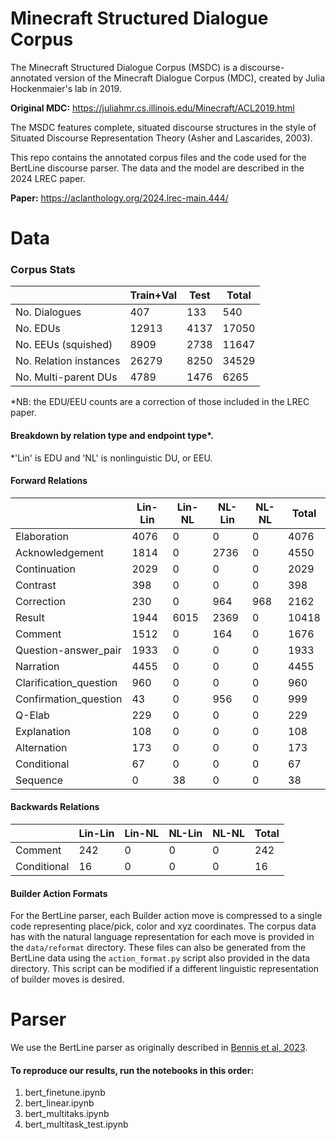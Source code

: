 
# Minecraft Structured Dialogue Corpus 

The Minecraft Structured Dialogue Corpus (MSDC) is a discourse-annotated version of the Minecraft Dialogue Corpus (MDC), created by Julia Hockenmaier's lab in 2019. 

**Original MDC:** https://juliahmr.cs.illinois.edu/Minecraft/ACL2019.html

The MSDC features complete, situated discourse structures in the style of Situated Discourse Representation Theory (Asher and Lascarides, 2003). 

This repo contains the annotated corpus files and the code used for the BertLine discourse parser. The data and the model are described in the 2024 LREC paper. 

**Paper:** https://aclanthology.org/2024.lrec-main.444/

# Data
### Corpus Stats

|                  | Train+Val | Test | Total |
|----------------|-------|--------|------|
|No. Dialogues | 407| 133| 540|
|No. EDUs | 12913 | 4137 | 17050 |
|No. EEUs (squished) |8909|2738|11647| 
|No. Relation instances |26279|8250|34529|
|No. Multi-parent DUs |4789|1476|6265|

*NB: the EDU/EEU counts are a correction of those included in the LREC paper.

#### Breakdown by relation type and endpoint type*. 
*'Lin' is EDU and 'NL' is nonlinguistic DU, or EEU.
#### Forward Relations                                                
                                     
|                       | Lin-Lin  |Lin-NL |NL-Lin  |NL-NL  |Total|
|-----------------------|----------|-------|--------|-------|-----|
|Elaboration            |    4076  |     0 |      0 |     0 | 4076|
|Acknowledgement        |    1814  |     0 |    2736|      0| 4550|
|Continuation           |    2029  |     0 |       0|      0| 2029|
|Contrast               |    398   |     0 |       0|      0|  398|
|Correction             |    230   |     0 |    964 |    968| 2162|
|Result                 |    1944  |  6015 |    2369|      0|10418|
|Comment                |    1512  |     0 |    164 |      0| 1676|
|Question-answer_pair   |    1933  |     0 |      0 |      0| 1933|
|Narration              |     4455 |     0 |    0   |      0|4455 |
|Clarification_question |    960   |     0 |    0   |      0| 960 |
|Confirmation_question  |    43    |     0 |     956|      0|  999|
|Q-Elab                 |    229   |     0 |    0   |      0|  229|
|Explanation            |    108   |     0 |    0   |      0|  108|
|Alternation            |    173   |     0 |    0   |      0|  173|
|Conditional            |    67    |     0 |    0   |      0|   67|
|Sequence               |    0     |     38|    0   |      0|   38|

#### Backwards Relations 
|                       | Lin-Lin  |Lin-NL |NL-Lin  |NL-NL  |Total|
|-----------------------|----------|-------|--------|-------|-----| 
|Comment                |    242   |     0 |    0   |      0| 242 |
|Conditional            |    16    |     0 |    0   |      0| 16  |

#### Builder Action Formats 
For the BertLine parser, each Builder action move is compressed to a single code representing place/pick, color and xyz coordinates. 
The corpus data has with the natural language representation for each move is provided in the `data/reformat` directory. These files can also be generated from the BertLine data using the `action_format.py` script also provided in the data directory. This script can be modified if a different linguistic representation of builder moves is desired. 

# Parser 

We use the BertLine parser as originally described in [Bennis et al, 2023](https://aclanthology.org/2023.eacl-main.247.pdf). 

#### To reproduce our results, run the notebooks in this order:
 1.  bert_finetune.ipynb
 2.  bert_linear.ipynb
 3.  bert_multitaks.ipynb
 4.  bert_multitask_test.ipynb
 
